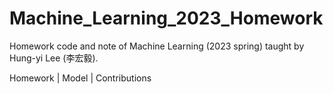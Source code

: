 # Machine_Learning_2023_Homework
Homework code and note of Machine Learning (2023 spring) taught by Hung-yi Lee (李宏毅).


Homework | Model | Contributions
